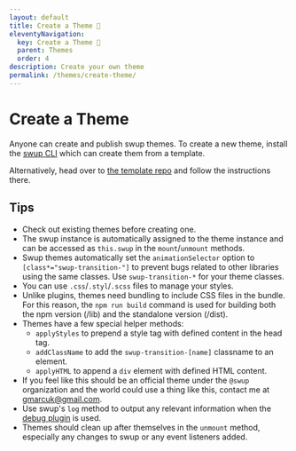```yaml
---
layout: default
title: Create a Theme 🎉
eleventyNavigation:
  key: Create a Theme 🎉
  parent: Themes
  order: 4
description: Create your own theme
permalink: /themes/create-theme/
---
```


# Create a Theme

Anyone can create and publish swup themes.
To create a new theme, install the [swup CLI](/cli) which can create them from a template.

Alternatively, head over to [the template repo](https://github.com/swup/theme-template) and follow the instructions there.

## Tips

- Check out existing themes before creating one.
- The swup instance is automatically assigned to the theme instance and can be accessed as `this.swup` in the `mount`/`unmount` methods.
- Swup themes automatically set the `animationSelector` option to `[class*="swup-transition-"]` to prevent bugs related to other libraries using the same classes. Use `swup-transition-*` for your theme classes.
- You can use `.css`/`.styl`/`.scss` files to manage your styles.
- Unlike plugins, themes need bundling to include CSS files in the bundle. For this reason, the `npm run build` command is used for building both the npm version (/lib) and the standalone version (/dist).
- Themes have a few special helper methods:
  - `applyStyles` to prepend a style tag with defined content in the head tag.
  - `addClassName` to add the `swup-transition-[name]` classname to an element.
  - `applyHTML` to append a `div` element with defined HTML content.
- If you feel like this should be an official theme under the `@swup` organization and the world could use a thing like this, contact me at gmarcuk@gmail.com.
- Use swup's `log` method to output any relevant information when the [debug plugin](/plugins/debug-plugin) is used.
- Themes should clean up after themselves in the `unmount` method, especially any changes to swup or any event listeners added.
